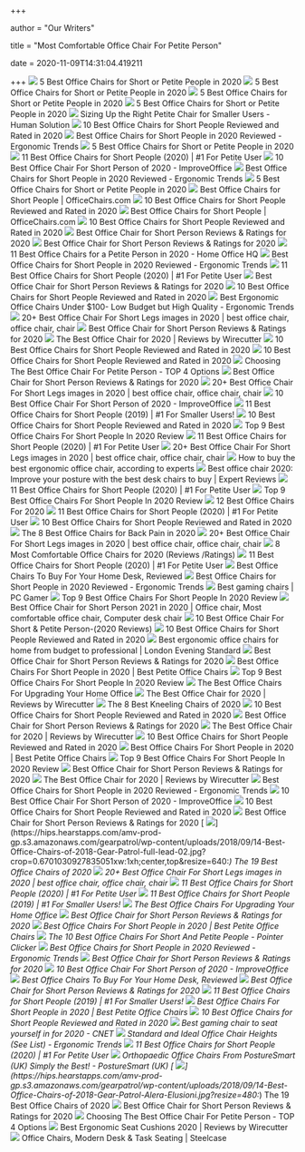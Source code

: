 +++
        
author = "Our Writers"
        
title = "Most Comfortable Office Chair For Petite Person"
        
date = 2020-11-09T14:31:04.419211
        
+++
[ ![](https://www.btod.com/blog/wp-content/uploads/2020/01/best-office-chairs-small-petite-blog-header.jpg)](https://www.btod.com/blog/wp-content/uploads/2020/01/best-office-chairs-small-petite-blog-header.jpg) 5 Best Office Chairs for Short or Petite People in 2020
[ ![](https://www.btod.com/blog/wp-content/uploads/2020/01/best-office-chairs-small-petite-2-xsm-1.jpg)](https://www.btod.com/blog/wp-content/uploads/2020/01/best-office-chairs-small-petite-2-xsm-1.jpg) 5 Best Office Chairs for Short or Petite People in 2020
[ ![](https://www.btod.com/blog/wp-content/uploads/2020/01/best-office-chairs-small-petite-1-leap-1.jpg)](https://www.btod.com/blog/wp-content/uploads/2020/01/best-office-chairs-small-petite-1-leap-1.jpg) 5 Best Office Chairs for Short or Petite People in 2020
[ ![](https://www.btod.com/blog/wp-content/uploads/2020/01/best-office-chairs-small-petite-5-paramount.jpg)](https://www.btod.com/blog/wp-content/uploads/2020/01/best-office-chairs-small-petite-5-paramount.jpg) 5 Best Office Chairs for Short or Petite People in 2020
[ ![](https://www.thehumansolution.com/product_images/uploaded_images/sizing-up-the-right-petite-chair-for-smaller-users-main.jpg)](https://www.thehumansolution.com/product_images/uploaded_images/sizing-up-the-right-petite-chair-for-smaller-users-main.jpg) Sizing Up the Right Petite Chair for Smaller Users - Human Solution
[ ![](https://www.theworkbuzz.com/wp-content/uploads/2020/02/best-office-chair-for-short-person.jpg)](https://www.theworkbuzz.com/wp-content/uploads/2020/02/best-office-chair-for-short-person.jpg) 10 Best Office Chairs for Short People Reviewed and Rated in 2020
[ ![](http://ergonomictrends.com/wp-content/uploads/2019/06/calculate-seat-depth.jpg)](http://ergonomictrends.com/wp-content/uploads/2019/06/calculate-seat-depth.jpg) Best Office Chairs for Short People in 2020 Reviewed - Ergonomic Trends
[ ![](https://www.btod.com/blog/wp-content/uploads/2020/01/best-office-chairs-small-petite-4-petite.jpg)](https://www.btod.com/blog/wp-content/uploads/2020/01/best-office-chairs-small-petite-4-petite.jpg) 5 Best Office Chairs for Short or Petite People in 2020
[ ![](https://www.geekyoffices.com/wp-content/uploads/2020/01/Best-Chairs-for-Short-People-296x300.jpg)](https://www.geekyoffices.com/wp-content/uploads/2020/01/Best-Chairs-for-Short-People-296x300.jpg) 11 Best Office Chairs for Short People (2020) | #1 For Petite User
[ ![](https://improveoffice.com/wp-content/uploads/2019/04/Best-Office-Chair-For-Short-Person.jpg)](https://improveoffice.com/wp-content/uploads/2019/04/Best-Office-Chair-For-Short-Person.jpg) 10 Best Office Chair For Short Person of 2020 - ImproveOffice
[ ![](http://ergonomictrends.com/wp-content/uploads/2019/04/SIDIZ-T50-office-chair-Review.png)](http://ergonomictrends.com/wp-content/uploads/2019/04/SIDIZ-T50-office-chair-Review.png) Best Office Chairs for Short People in 2020 Reviewed - Ergonomic Trends
[ ![](https://www.btod.com/blog/wp-content/uploads/2020/01/best-office-chairs-small-petite-3-aeron-a.jpg)](https://www.btod.com/blog/wp-content/uploads/2020/01/best-office-chairs-small-petite-3-aeron-a.jpg) 5 Best Office Chairs for Short or Petite People in 2020
[ ![](https://s7d9.scene7.com/is/image/OfficeChairscom/Petite_Chairs?wid=600&id=ubHrK3&fmt=jpg&fit=constrain,1&wid=794&hei=794)](https://s7d9.scene7.com/is/image/OfficeChairscom/Petite_Chairs?wid=600&id=ubHrK3&fmt=jpg&fit=constrain,1&wid=794&hei=794) Best Office Chairs for Short People | OfficeChairs.com
[ ![](https://www.theworkbuzz.com/wp-content/uploads/2020/02/boss-office-deluxe-fabric-task-chairs.jpg)](https://www.theworkbuzz.com/wp-content/uploads/2020/02/boss-office-deluxe-fabric-task-chairs.jpg) 10 Best Office Chairs for Short People Reviewed and Rated in 2020
[ ![](https://s7d9.scene7.com/is/image/OfficeChairscom/Best_Chair_Short_People)](https://s7d9.scene7.com/is/image/OfficeChairscom/Best_Chair_Short_People) Best Office Chairs for Short People | OfficeChairs.com
[ ![](https://www.theworkbuzz.com/wp-content/uploads/2020/02/hon-valutask-low-back-computer-chairs.jpg)](https://www.theworkbuzz.com/wp-content/uploads/2020/02/hon-valutask-low-back-computer-chairs.jpg) 10 Best Office Chairs for Short People Reviewed and Rated in 2020
[ ![](https://chairinstitute.com/wp-content/uploads/2019/03/Best-Office-Chair-for-Short-Person-Steelcase-Leap-Right-Main-Chair-Institute.jpg)](https://chairinstitute.com/wp-content/uploads/2019/03/Best-Office-Chair-for-Short-Person-Steelcase-Leap-Right-Main-Chair-Institute.jpg) Best Office Chair for Short Person Reviews & Ratings for 2020
[ ![](https://chairinstitute.com/wp-content/uploads/2019/03/Best-Office-Chair-for-Short-Person-Steelcase-Leap-Small-Chair-Institute.jpg)](https://chairinstitute.com/wp-content/uploads/2019/03/Best-Office-Chair-for-Short-Person-Steelcase-Leap-Small-Chair-Institute.jpg) Best Office Chair for Short Person Reviews & Ratings for 2020
[ ![](https://homeofficehq.net/wp-content/uploads/2018/11/office-chairs.jpg)](https://homeofficehq.net/wp-content/uploads/2018/11/office-chairs.jpg) 11 Best Office Chairs for a Petite Person in 2020 - Home Office HQ
[ ![](http://ergonomictrends.com/wp-content/uploads/2019/06/best-office-chairs-for-short-people.jpg)](http://ergonomictrends.com/wp-content/uploads/2019/06/best-office-chairs-for-short-people.jpg) Best Office Chairs for Short People in 2020 Reviewed - Ergonomic Trends
[ ![](https://www.geekyoffices.com/wp-content/uploads/2020/01/Best-Office-Chairs-for-Short-Person.png)](https://www.geekyoffices.com/wp-content/uploads/2020/01/Best-Office-Chairs-for-Short-Person.png) 11 Best Office Chairs for Short People (2020) | #1 For Petite User
[ ![](https://chairinstitute.com/wp-content/uploads/2019/03/Best-Office-Chair-for-Short-Person-Serta-MyFit-Right-Main-Chair-Institute.jpg)](https://chairinstitute.com/wp-content/uploads/2019/03/Best-Office-Chair-for-Short-Person-Serta-MyFit-Right-Main-Chair-Institute.jpg) Best Office Chair for Short Person Reviews & Ratings for 2020
[ ![](https://www.theworkbuzz.com/wp-content/uploads/2020/02/best-office-chair-for-petite-person.jpg)](https://www.theworkbuzz.com/wp-content/uploads/2020/02/best-office-chair-for-petite-person.jpg) 10 Best Office Chairs for Short People Reviewed and Rated in 2020
[ ![](http://ergonomictrends.com/wp-content/uploads/2018/04/best-ergonomic-office-chairs-under-100-reviews.jpg)](http://ergonomictrends.com/wp-content/uploads/2018/04/best-ergonomic-office-chairs-under-100-reviews.jpg) Best Ergonomic Office Chairs Under $100- Low Budget but High Quality -  Ergonomic Trends
[ ![](https://i.pinimg.com/236x/94/dc/57/94dc57c209cda62ffaaed5fe953a22a3.jpg)](https://i.pinimg.com/236x/94/dc/57/94dc57c209cda62ffaaed5fe953a22a3.jpg) 20+ Best Office Chair For Short Legs images in 2020 | best office chair, office  chair, chair
[ ![](https://chairinstitute.com/wp-content/uploads/2019/03/Best-Office-Chair-for-Short-Person-Herman-Miller-Embody-Small-Chair-Institute.jpg)](https://chairinstitute.com/wp-content/uploads/2019/03/Best-Office-Chair-for-Short-Person-Herman-Miller-Embody-Small-Chair-Institute.jpg) Best Office Chair for Short Person Reviews & Ratings for 2020
[ ![](https://cdn.thewirecutter.com/wp-content/media/2020/09/deskchairs-2x1-2048px-9607.jpg?auto=webp&crop=2:1&quality=75&width=1024)](https://cdn.thewirecutter.com/wp-content/media/2020/09/deskchairs-2x1-2048px-9607.jpg?auto=webp&crop=2:1&quality=75&width=1024) The Best Office Chair for 2020 | Reviews by Wirecutter
[ ![](https://www.theworkbuzz.com/wp-content/uploads/2020/02/amazonbasics-leather-mid-back-office-desk-chairs.jpg)](https://www.theworkbuzz.com/wp-content/uploads/2020/02/amazonbasics-leather-mid-back-office-desk-chairs.jpg) 10 Best Office Chairs for Short People Reviewed and Rated in 2020
[ ![](https://www.theworkbuzz.com/wp-content/uploads/2020/02/hbada-office-task-desk-chairs.jpg)](https://www.theworkbuzz.com/wp-content/uploads/2020/02/hbada-office-task-desk-chairs.jpg) 10 Best Office Chairs for Short People Reviewed and Rated in 2020
[ ![](https://www.officemator.com/wp-content/uploads/2020/03/Best-Office-Chair-For-Petite-Person-666x1024.jpg)](https://www.officemator.com/wp-content/uploads/2020/03/Best-Office-Chair-For-Petite-Person-666x1024.jpg) Choosing The Best Office Chair For Petite Person - TOP 4 Options
[ ![](https://chairinstitute.com/wp-content/uploads/2019/03/Best-Office-Chair-for-Short-Person-NBF-Petite-Faux-Leather-Side-View-Chair-Institute.jpg)](https://chairinstitute.com/wp-content/uploads/2019/03/Best-Office-Chair-for-Short-Person-NBF-Petite-Faux-Leather-Side-View-Chair-Institute.jpg) Best Office Chair for Short Person Reviews & Ratings for 2020
[ ![](https://i.pinimg.com/236x/05/05/f9/0505f96f496cddabe70d204c39eecf08.jpg)](https://i.pinimg.com/236x/05/05/f9/0505f96f496cddabe70d204c39eecf08.jpg) 20+ Best Office Chair For Short Legs images in 2020 | best office chair, office  chair, chair
[ ![](https://improveoffice.com/wp-content/uploads/2019/04/Black-Faux-Leather-Petite-Low-Height-Chair.jpg)](https://improveoffice.com/wp-content/uploads/2019/04/Black-Faux-Leather-Petite-Low-Height-Chair.jpg) 10 Best Office Chair For Short Person of 2020 - ImproveOffice
[ ![](https://www.leaphomeward.com/wp-content/uploads/2019/11/Best-office-chairs-for-short-people.png)](https://www.leaphomeward.com/wp-content/uploads/2019/11/Best-office-chairs-for-short-people.png) 11 Best Office Chairs for Short People (2019) | #1 For Smaller Users!
[ ![](https://www.theworkbuzz.com/wp-content/uploads/2020/02/smugdesk-mid-back-ergonomic-mesh-office-chairs.jpg)](https://www.theworkbuzz.com/wp-content/uploads/2020/02/smugdesk-mid-back-ergonomic-mesh-office-chairs.jpg) 10 Best Office Chairs for Short People Reviewed and Rated in 2020
[ ![](https://tinygrab.com/wp-content/uploads/2020/06/Office-Chairs-For-Short-People.jpg)](https://tinygrab.com/wp-content/uploads/2020/06/Office-Chairs-For-Short-People.jpg) Top 9 Best Office Chairs For Short People In 2020 Review
[ ![](https://www.geekyoffices.com/wp-content/uploads/2020/01/Black-Faux.jpg)](https://www.geekyoffices.com/wp-content/uploads/2020/01/Black-Faux.jpg) 11 Best Office Chairs for Short People (2020) | #1 For Petite User
[ ![](https://i.pinimg.com/236x/83/40/59/834059b4a2c957216ebbd3300011b3a6.jpg)](https://i.pinimg.com/236x/83/40/59/834059b4a2c957216ebbd3300011b3a6.jpg) 20+ Best Office Chair For Short Legs images in 2020 | best office chair, office  chair, chair
[ ![](https://media2.s-nbcnews.com/i/newscms/2020_25/3390893/ergonomic-office-chairs-kr-2x1-tease-200618_38008296185ce90fd52b401caf79df24.jpg)](https://media2.s-nbcnews.com/i/newscms/2020_25/3390893/ergonomic-office-chairs-kr-2x1-tease-200618_38008296185ce90fd52b401caf79df24.jpg) How to buy the best ergonomic office chair, according to experts
[ ![](https://cdn1.expertreviews.co.uk/sites/expertreviews/files/2017/10/best-office-chair_humanscale-liberty-office-chair.jpg)](https://cdn1.expertreviews.co.uk/sites/expertreviews/files/2017/10/best-office-chair_humanscale-liberty-office-chair.jpg) Best office chair 2020: Improve your posture with the best desk chairs to  buy | Expert Reviews
[ ![](https://www.geekyoffices.com/wp-content/uploads/2020/01/Amia.jpg)](https://www.geekyoffices.com/wp-content/uploads/2020/01/Amia.jpg) 11 Best Office Chairs for Short People (2020) | #1 For Petite User
[ ![](https://images-na.ssl-images-amazon.com/images/I/713BogjbHhL._AC_SL500_.jpg)](https://images-na.ssl-images-amazon.com/images/I/713BogjbHhL._AC_SL500_.jpg) Top 9 Best Office Chairs For Short People In 2020 Review
[ ![](https://www.btod.com/blog/wp-content/uploads/2019/10/best-office-chairs-2020-blog-header.jpg)](https://www.btod.com/blog/wp-content/uploads/2019/10/best-office-chairs-2020-blog-header.jpg) 12 Best Office Chairs For 2020
[ ![](https://www.geekyoffices.com/wp-content/uploads/2020/01/Herman-Miller-Aeron-Chair-Size-A-683x1024.jpg)](https://www.geekyoffices.com/wp-content/uploads/2020/01/Herman-Miller-Aeron-Chair-Size-A-683x1024.jpg) 11 Best Office Chairs for Short People (2020) | #1 For Petite User
[ ![](https://www.theworkbuzz.com/wp-content/uploads/2020/02/office-chair-for-small-person.jpg)](https://www.theworkbuzz.com/wp-content/uploads/2020/02/office-chair-for-small-person.jpg) 10 Best Office Chairs for Short People Reviewed and Rated in 2020
[ ![](https://www.thebalancesmb.com/thmb/9U3S19mn6KmviCa9emPCfbqumE0=/640x640/smart/filters:no_upscale()/717tpSVhAvL._SL1001_-5b5f3e8a46e0fb0050e83f91.jpg)](https://www.thebalancesmb.com/thmb/9U3S19mn6KmviCa9emPCfbqumE0=/640x640/smart/filters:no_upscale()/717tpSVhAvL._SL1001_-5b5f3e8a46e0fb0050e83f91.jpg) The 8 Best Office Chairs for Back Pain in 2020
[ ![](https://i.pinimg.com/236x/f3/06/56/f3065692142c5e265acbc268a152fb0e.jpg)](https://i.pinimg.com/236x/f3/06/56/f3065692142c5e265acbc268a152fb0e.jpg) 20+ Best Office Chair For Short Legs images in 2020 | best office chair, office  chair, chair
[ ![](https://www.btod.com/blog/wp-content/uploads/2019/04/most-comfortable-office-chairs-2-best-back-support.jpg)](https://www.btod.com/blog/wp-content/uploads/2019/04/most-comfortable-office-chairs-2-best-back-support.jpg) 8 Most Comfortable Office Chairs for 2020 (Reviews /Ratings)
[ ![](https://www.geekyoffices.com/wp-content/uploads/2020/01/Flash-Furniture-High-Back.jpg)](https://www.geekyoffices.com/wp-content/uploads/2020/01/Flash-Furniture-High-Back.jpg) 11 Best Office Chairs for Short People (2020) | #1 For Petite User
[ ![](https://www.refinery29.com/images/10122521.jpeg)](https://www.refinery29.com/images/10122521.jpeg) Best Office Chairs To Buy For Your Home Desk, Reviewed
[ ![](http://ergonomictrends.com/wp-content/uploads/2019/06/Steelcase-Amia-Task-Chair-Review.jpg)](http://ergonomictrends.com/wp-content/uploads/2019/06/Steelcase-Amia-Task-Chair-Review.jpg) Best Office Chairs for Short People in 2020 Reviewed - Ergonomic Trends
[ ![](https://cdn.mos.cms.futurecdn.net/eTsGaLnVkpozHC9CqhA6dK.jpg)](https://cdn.mos.cms.futurecdn.net/eTsGaLnVkpozHC9CqhA6dK.jpg) Best gaming chairs | PC Gamer
[ ![](https://images-na.ssl-images-amazon.com/images/I/61N%2BGUjdbxL._AC_SX466_.jpg)](https://images-na.ssl-images-amazon.com/images/I/61N%2BGUjdbxL._AC_SX466_.jpg) Top 9 Best Office Chairs For Short People In 2020 Review
[ ![](https://i.pinimg.com/originals/30/85/1a/30851a06f5b0cd19ffd7729c65e3a7ad.jpg)](https://i.pinimg.com/originals/30/85/1a/30851a06f5b0cd19ffd7729c65e3a7ad.jpg) Best Office Chair for Short Person 2021 in 2020 | Office chair, Most  comfortable office chair, Computer desk chair
[ ![](https://experthomemakers.com/wp-content/uploads/2020/09/best-office-chair-for-short-person.jpg)](https://experthomemakers.com/wp-content/uploads/2020/09/best-office-chair-for-short-person.jpg) 10 Best Office Chair For Short & Petite Person-(2020 Reviews)
[ ![](https://www.theworkbuzz.com/wp-content/uploads/2020/02/ofm-executive-leather-office-chairs.jpg)](https://www.theworkbuzz.com/wp-content/uploads/2020/02/ofm-executive-leather-office-chairs.jpg) 10 Best Office Chairs for Short People Reviewed and Rated in 2020
[ ![](https://static.standard.co.uk/s3fs-public/thumbnails/image/2020/06/19/10/office-chairs.jpg)](https://static.standard.co.uk/s3fs-public/thumbnails/image/2020/06/19/10/office-chairs.jpg) Best ergonomic office chairs for home from budget to professional | London  Evening Standard
[ ![](https://chairinstitute.com/wp-content/uploads/2019/03/Best-Office-Chair-for-Short-Person-Aurora-Mesh-Right-Main-Chair-Institute.jpg)](https://chairinstitute.com/wp-content/uploads/2019/03/Best-Office-Chair-for-Short-Person-Aurora-Mesh-Right-Main-Chair-Institute.jpg) Best Office Chair for Short Person Reviews & Ratings for 2020
[ ![](http://www.heavydutyofficechairsguide.com/wp-content/uploads/2017/03/office-chairs-for-short-people-feature-768x480.png)](http://www.heavydutyofficechairsguide.com/wp-content/uploads/2017/03/office-chairs-for-short-people-feature-768x480.png) Best Office Chairs For Short People in 2020 | Best Petite Office Chairs
[ ![](https://images-na.ssl-images-amazon.com/images/I/71SvuA4YsoL._AC_SL500_.jpg)](https://images-na.ssl-images-amazon.com/images/I/71SvuA4YsoL._AC_SL500_.jpg) Top 9 Best Office Chairs For Short People In 2020 Review
[ ![](https://specials-images.forbesimg.com/imageserve/5f203f62953761c471e7740d/960x0.jpg?fit=scale)](https://specials-images.forbesimg.com/imageserve/5f203f62953761c471e7740d/960x0.jpg?fit=scale) The Best Office Chairs For Upgrading Your Home Office
[ ![](https://d1b5h9psu9yexj.cloudfront.net/5706/Steelcase-Gesture_20190620-161843_full.jpg)](https://d1b5h9psu9yexj.cloudfront.net/5706/Steelcase-Gesture_20190620-161843_full.jpg) The Best Office Chair for 2020 | Reviews by Wirecutter
[ ![](https://www.thebalancesmb.com/thmb/Gogott9Cn5dsgAGFcnuYq47g-DU=/1050x591/smart/filters:no_upscale()/61S2q6Ls8ML._AC_SL1200_-c1224d5ac15048c8b9b89c060cd1ddba.jpg)](https://www.thebalancesmb.com/thmb/Gogott9Cn5dsgAGFcnuYq47g-DU=/1050x591/smart/filters:no_upscale()/61S2q6Ls8ML._AC_SL1200_-c1224d5ac15048c8b9b89c060cd1ddba.jpg) The 8 Best Kneeling Chairs of 2020
[ ![](https://www.theworkbuzz.com/wp-content/uploads/2020/02/hon-hvst305-sadie-leather-office-chairs.jpg)](https://www.theworkbuzz.com/wp-content/uploads/2020/02/hon-hvst305-sadie-leather-office-chairs.jpg) 10 Best Office Chairs for Short People Reviewed and Rated in 2020
[ ![](https://chairinstitute.com/wp-content/uploads/2019/03/Best-Office-Chair-for-Short-Person-Amazon-Basics-Mid-Back-Back-View-Chair-Institute.jpg)](https://chairinstitute.com/wp-content/uploads/2019/03/Best-Office-Chair-for-Short-Person-Amazon-Basics-Mid-Back-Back-View-Chair-Institute.jpg) Best Office Chair for Short Person Reviews & Ratings for 2020
[ ![](https://cdn.thewirecutter.com/wp-content/media/2020/09/officechairs-2048px-9510.jpg?auto=webp&quality=60&crop=3:2&width=570)](https://cdn.thewirecutter.com/wp-content/media/2020/09/officechairs-2048px-9510.jpg?auto=webp&quality=60&crop=3:2&width=570) The Best Office Chair for 2020 | Reviews by Wirecutter
[ ![](https://www.theworkbuzz.com/wp-content/uploads/2020/02/amazonbasics-mid-back-mesh-office-chairs.jpg)](https://www.theworkbuzz.com/wp-content/uploads/2020/02/amazonbasics-mid-back-mesh-office-chairs.jpg) 10 Best Office Chairs for Short People Reviewed and Rated in 2020
[ ![](https://images-na.ssl-images-amazon.com/images/I/81YyXYduV%2BL._SL1500_.jpg)](https://images-na.ssl-images-amazon.com/images/I/81YyXYduV%2BL._SL1500_.jpg) Best Office Chairs For Short People in 2020 | Best Petite Office Chairs
[ ![](https://images-na.ssl-images-amazon.com/images/I/714C4Ap4%2BvL._AC_SL500_.jpg)](https://images-na.ssl-images-amazon.com/images/I/714C4Ap4%2BvL._AC_SL500_.jpg) Top 9 Best Office Chairs For Short People In 2020 Review
[ ![](https://chairinstitute.com/wp-content/uploads/2019/03/Best-Office-Chair-for-Short-Person-Alera-Aleet-4017-Etros-Petit-Side-View-Chair-Institute.jpg)](https://chairinstitute.com/wp-content/uploads/2019/03/Best-Office-Chair-for-Short-Person-Alera-Aleet-4017-Etros-Petit-Side-View-Chair-Institute.jpg) Best Office Chair for Short Person Reviews & Ratings for 2020
[ ![](https://d1b5h9psu9yexj.cloudfront.net/5707/Herman-Miller-Aeron_20180409-135854_full.jpg)](https://d1b5h9psu9yexj.cloudfront.net/5707/Herman-Miller-Aeron_20180409-135854_full.jpg) The Best Office Chair for 2020 | Reviews by Wirecutter
[ ![](http://ergonomictrends.com/wp-content/uploads/2020/05/Rimiking-home-fabric-task-chair-review.jpg)](http://ergonomictrends.com/wp-content/uploads/2020/05/Rimiking-home-fabric-task-chair-review.jpg) Best Office Chairs for Short People in 2020 Reviewed - Ergonomic Trends
[ ![](https://improveoffice.com/wp-content/uploads/2019/04/AmazonBasics-Leather-Mid-Back-Office-Chair.jpg)](https://improveoffice.com/wp-content/uploads/2019/04/AmazonBasics-Leather-Mid-Back-Office-Chair.jpg) 10 Best Office Chair For Short Person of 2020 - ImproveOffice
[ ![](https://www.theworkbuzz.com/wp-content/uploads/2020/02/modway-edge-drafting-chairs.jpg)](https://www.theworkbuzz.com/wp-content/uploads/2020/02/modway-edge-drafting-chairs.jpg) 10 Best Office Chairs for Short People Reviewed and Rated in 2020
[ ![](https://chairinstitute.com/wp-content/uploads/2019/03/Best-Office-Chair-for-Short-Person-Alera-Aleet-4017-Etros-Petit-Right-Main-Chair-Institute.jpg)](https://chairinstitute.com/wp-content/uploads/2019/03/Best-Office-Chair-for-Short-Person-Alera-Aleet-4017-Etros-Petit-Right-Main-Chair-Institute.jpg) Best Office Chair for Short Person Reviews & Ratings for 2020
[ ![](https://hips.hearstapps.com/amv-prod-gp.s3.amazonaws.com/gearpatrol/wp-content/uploads/2018/09/14-Best-Office-Chairs-of-2018-Gear-Patrol-full-lead-02.jpg?crop=0.6701030927835051xw:1xh;center,top&resize=640:*)](https://hips.hearstapps.com/amv-prod-gp.s3.amazonaws.com/gearpatrol/wp-content/uploads/2018/09/14-Best-Office-Chairs-of-2018-Gear-Patrol-full-lead-02.jpg?crop=0.6701030927835051xw:1xh;center,top&resize=640:*) The 19 Best Office Chairs of 2020
[ ![](https://i.pinimg.com/236x/40/0a/a4/400aa41d8493329c8c76a032ad1c9430--petite-body-short-legs.jpg)](https://i.pinimg.com/236x/40/0a/a4/400aa41d8493329c8c76a032ad1c9430--petite-body-short-legs.jpg) 20+ Best Office Chair For Short Legs images in 2020 | best office chair, office  chair, chair
[ ![](https://www.geekyoffices.com/wp-content/uploads/2020/01/AmazonBasics.jpg)](https://www.geekyoffices.com/wp-content/uploads/2020/01/AmazonBasics.jpg) 11 Best Office Chairs for Short People (2020) | #1 For Petite User
[ ![](https://www.leaphomeward.com/wp-content/uploads/2019/11/Modway-Edge-2-192x300.jpg)](https://www.leaphomeward.com/wp-content/uploads/2019/11/Modway-Edge-2-192x300.jpg) 11 Best Office Chairs for Short People (2019) | #1 For Smaller Users!
[ ![](https://specials-images.forbesimg.com/imageserve/5eea485bdb3b680006a1e736/960x0.jpg?cropX1=0&cropX2=800&cropY1=233&cropY2=766)](https://specials-images.forbesimg.com/imageserve/5eea485bdb3b680006a1e736/960x0.jpg?cropX1=0&cropX2=800&cropY1=233&cropY2=766) The Best Office Chairs For Upgrading Your Home Office
[ ![](https://chairinstitute.com/wp-content/uploads/2019/03/Best-Office-Chair-for-Short-Person-Steelcase-Amia-Adjustable-Seat-Depth-Chair-Institute.jpg)](https://chairinstitute.com/wp-content/uploads/2019/03/Best-Office-Chair-for-Short-Person-Steelcase-Amia-Adjustable-Seat-Depth-Chair-Institute.jpg) Best Office Chair for Short Person Reviews & Ratings for 2020
[ ![](https://images-na.ssl-images-amazon.com/images/I/31l2BCPko0L.jpg)](https://images-na.ssl-images-amazon.com/images/I/31l2BCPko0L.jpg) Best Office Chairs For Short People in 2020 | Best Petite Office Chairs
[ ![](https://m.media-amazon.com/images/I/41qZ9+8fNmL.jpg)](https://m.media-amazon.com/images/I/41qZ9+8fNmL.jpg) The 10 Best Office Chairs For Short And Petite People - Pointer Clicker
[ ![](http://ergonomictrends.com/wp-content/uploads/2019/11/SIDIZ-Ringo-Kids-Home-Study-Desk-Chair-Review.jpg)](http://ergonomictrends.com/wp-content/uploads/2019/11/SIDIZ-Ringo-Kids-Home-Study-Desk-Chair-Review.jpg) Best Office Chairs for Short People in 2020 Reviewed - Ergonomic Trends
[ ![](https://chairinstitute.com/wp-content/uploads/2019/05/best_office_chair_for_short_person_chair_institute.png)](https://chairinstitute.com/wp-content/uploads/2019/05/best_office_chair_for_short_person_chair_institute.png) Best Office Chair for Short Person Reviews & Ratings for 2020
[ ![](https://improveoffice.com/wp-content/uploads/2019/04/Serta-43807-Air-Health-and-Wellness-Chair.jpg)](https://improveoffice.com/wp-content/uploads/2019/04/Serta-43807-Air-Health-and-Wellness-Chair.jpg) 10 Best Office Chair For Short Person of 2020 - ImproveOffice
[ ![](https://www.refinery29.com/images/9765749.jpg?format=pjpg&auto=webp&resize-filter=lanczos2&quality=50&sharpen=a3%2Cr3%2Ct0&optimize=low&width=960)](https://www.refinery29.com/images/9765749.jpg?format=pjpg&auto=webp&resize-filter=lanczos2&quality=50&sharpen=a3%2Cr3%2Ct0&optimize=low&width=960) Best Office Chairs To Buy For Your Home Desk, Reviewed
[ ![](https://chairinstitute.com/wp-content/uploads/2019/03/Best-Office-Chair-for-Short-Person-Alera-Aleet-4017-Etros-Petit-Back-View-Chair-Institute.jpg)](https://chairinstitute.com/wp-content/uploads/2019/03/Best-Office-Chair-for-Short-Person-Alera-Aleet-4017-Etros-Petit-Back-View-Chair-Institute.jpg) Best Office Chair for Short Person Reviews & Ratings for 2020
[ ![](https://www.leaphomeward.com/wp-content/uploads/2019/11/BestOffice-High-Back-Reclining-Gaming-Chair-300x213.jpg)](https://www.leaphomeward.com/wp-content/uploads/2019/11/BestOffice-High-Back-Reclining-Gaming-Chair-300x213.jpg) 11 Best Office Chairs for Short People (2019) | #1 For Smaller Users!
[ ![](http://www.heavydutyofficechairsguide.com/wp-content/uploads/2016/12/SPACE-seating-professional-office-chair-for-short-people.png)](http://www.heavydutyofficechairsguide.com/wp-content/uploads/2016/12/SPACE-seating-professional-office-chair-for-short-people.png) Best Office Chairs For Short People in 2020 | Best Petite Office Chairs
[ ![](https://www.theworkbuzz.com/wp-content/uploads/2020/02/computer-chair-for-short-person.jpg)](https://www.theworkbuzz.com/wp-content/uploads/2020/02/computer-chair-for-short-person.jpg) 10 Best Office Chairs for Short People Reviewed and Rated in 2020
[ ![](https://cnet2.cbsistatic.com/img/OZqVv7-FZQ_0c6N2XUITVIbMpgo=/1200x675/2019/07/19/f6bba4b3-a9c8-4780-9a5f-3083a87fb16f/49-gaming-chairs.jpg)](https://cnet2.cbsistatic.com/img/OZqVv7-FZQ_0c6N2XUITVIbMpgo=/1200x675/2019/07/19/f6bba4b3-a9c8-4780-9a5f-3083a87fb16f/49-gaming-chairs.jpg) Best gaming chair to seat yourself in for 2020 - CNET
[ ![](http://ergonomictrends.com/wp-content/uploads/2019/07/standard-ideal-office-chair-height.jpg)](http://ergonomictrends.com/wp-content/uploads/2019/07/standard-ideal-office-chair-height.jpg) Standard and Ideal Office Chair Heights (See List) - Ergonomic Trends
[ ![](https://www.geekyoffices.com/wp-content/uploads/2020/01/Flash-Furniture-Mid-Back-Chair.jpg)](https://www.geekyoffices.com/wp-content/uploads/2020/01/Flash-Furniture-Mid-Back-Chair.jpg) 11 Best Office Chairs for Short People (2020) | #1 For Petite User
[ ![](https://www.verd.co.uk/wp-content/uploads/2019/02/Blank-1000-x-600.png)](https://www.verd.co.uk/wp-content/uploads/2019/02/Blank-1000-x-600.png) Orthopaedic Office Chairs From PostureSmart (UK) Simply the Best! -  PostureSmart (UK)
[ ![](https://hips.hearstapps.com/amv-prod-gp.s3.amazonaws.com/gearpatrol/wp-content/uploads/2018/09/14-Best-Office-Chairs-of-2018-Gear-Patrol-Alera-Elusioni.jpg?resize=480:*)](https://hips.hearstapps.com/amv-prod-gp.s3.amazonaws.com/gearpatrol/wp-content/uploads/2018/09/14-Best-Office-Chairs-of-2018-Gear-Patrol-Alera-Elusioni.jpg?resize=480:*) The 19 Best Office Chairs of 2020
[ ![](https://chairinstitute.com/wp-content/uploads/2019/03/Best-Office-Chair-for-Short-Person-Serta-Hannah-II-Specification-Chair-Institute.jpg)](https://chairinstitute.com/wp-content/uploads/2019/03/Best-Office-Chair-for-Short-Person-Serta-Hannah-II-Specification-Chair-Institute.jpg) Best Office Chair for Short Person Reviews & Ratings for 2020
[ ![](https://www.officemator.com/wp-content/uploads/2020/03/Herman-Miller-Aeron-Size-A-for-petite-person.jpg)](https://www.officemator.com/wp-content/uploads/2020/03/Herman-Miller-Aeron-Size-A-for-petite-person.jpg) Choosing The Best Office Chair For Petite Person - TOP 4 Options
[ ![](https://cdn.thewirecutter.com/wp-content/media/2020/09/ergonomicseatcushions2020-2048-9754.jpg?auto=webp&crop=1.91:1&width=1200)](https://cdn.thewirecutter.com/wp-content/media/2020/09/ergonomicseatcushions2020-2048-9754.jpg?auto=webp&crop=1.91:1&width=1200) Best Ergonomic Seat Cushions 2020 | Reviews by Wirecutter
[ ![](https://steelcase-res.cloudinary.com/image/upload/c_fill,dpr_auto,q_70,h_656,w_1166/v1589932105/www.steelcase.com/2020/05/19/20-140118-oneup.jpg)](https://steelcase-res.cloudinary.com/image/upload/c_fill,dpr_auto,q_70,h_656,w_1166/v1589932105/www.steelcase.com/2020/05/19/20-140118-oneup.jpg) Office Chairs, Modern Desk & Task Seating | Steelcase
